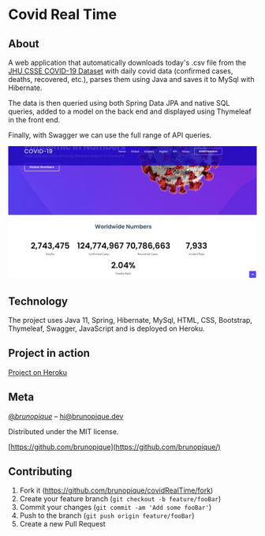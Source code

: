 # Covid Real Time

## About

A web application that automatically downloads today's .csv file from the  [JHU CSSE COVID-19  Dataset](https://github.com/CSSEGISandData/COVID-19/tree/master/csse_covid_19_data) with daily covid data (confirmed cases, deaths, recovered, etc.), parses them using Java and saves it to MySql with Hibernate.

The data is then queried using both Spring Data JPA and native SQL queries, added to a model on the back end and displayed using Thymeleaf in the front end.

Finally, with Swagger we can use the full range of API queries.

![](src/main/resources/static/img/screenshot.jpg)


## Technology

The project uses Java 11, Spring, Hibernate, MySql, HTML, CSS, Bootstrap, Thymeleaf, Swagger, JavaScript and is deployed on Heroku.

## Project in action 

[Project on Heroku](https://boiling-peak-82660.herokuapp.com/)

## Meta

[@_brunopique_](https://twitter.com/_brunopique_) – hi@brunopique.dev

Distributed under the MIT license.

[https://github.com/brunopique](https://github.com/brunopique/)

## Contributing

1. Fork it (<https://github.com/brunopique/covidRealTime/fork>)
2. Create your feature branch (`git checkout -b feature/fooBar`)
3. Commit your changes (`git commit -am 'Add some fooBar'`)
4. Push to the branch (`git push origin feature/fooBar`)
5. Create a new Pull Request
